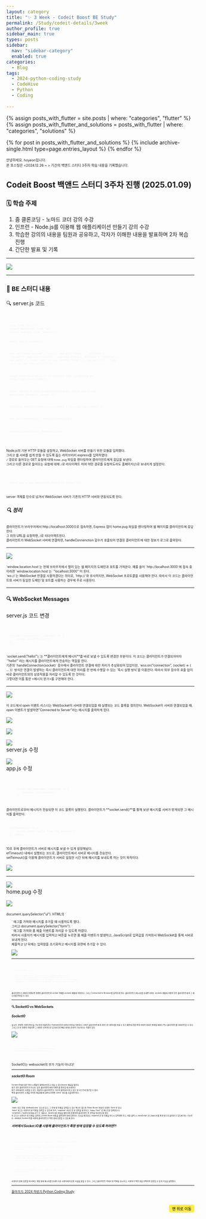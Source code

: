 ```yaml
---
layout: category
title: "✨ 3 Week - Codeit Boost BE Study"
permalink: /Study/codeit-details/3week
author_profile: true
sidebar_main: true
types: posts
sidebar:
  nav: "sidebar-category"
  enabled: true
categories:
  - Blog
tags:
  - 2024-python-coding-study
  - CodeHive
  - Python
  - Coding
    
---
```




{% assign posts_with_flutter = site.posts | where: "categories", "flutter" %}
{% assign posts_with_flutter_and_solutions = posts_with_flutter | where: "categories", "solutions" %}

{% for post in posts_with_flutter_and_solutions %}
  {% include archive-single.html type=page.entries_layout %}
{% endfor %}  



<span style="font-size:65%">안녕하세요. hoyeon입니다.<br>
본 포스팅은 <2024.12.26 ~ > 기간의 백엔드 스터디 3주차 학습 내용을 기록했습니다.</span>


## Codeit Boost 백앤드 스터디 3주차 진행 (2025.01.09)

### 🗓️ 학습 주제


1. 줌 클론코딩 - 노마드 코더 <Nomad Coders> 강의 수강<br>
2. 인프런 - Node.js를 이용해 웹 애플리케이션 만들기 강의 수강<br>
3. 학습한 강의의 내용을 팀원과 공유하고, 각자가 이해한 내용을 발표하며 2차 복습 진행<br>
4. 간단한 발표 및 기록<br>
 



---   



<img src="https://raw.githubusercontent.com/park-hoyeon/park-hoyeon.github.io/master/_pages/Study/images/BEweek3.png">



---
### 📝 BE 스터디 내용

🔍 server.js 코드

<link rel="stylesheet" href="https://cdnjs.cloudflare.com/ajax/libs/highlight.js/11.8.0/styles/atom-one-dark.min.css">
<script src="https://cdnjs.cloudflare.com/ajax/libs/highlight.js/11.8.0/highlight.min.js"></script>
<script>hljs.highlightAll();</script>

<div style="font-size:60%; padding:8px; border: 1px solid rgba(255, 255, 255, 0.2); border-radius:5px; background-color: rgba(255, 255, 255, 0.05); color: #f1f1f1; width: 100%; margin-left: 0; margin-right: 0; text-align: left; font-family: monospace;">
  <pre><code class="java">
http from "http";
import WebSocket from "ws";
import express from "express";

const app = express();

app.set("view engine", "pug");
app.set("views", __dirname + "/views");
app.use("/public", express.static(__dirname + "/public"));
app.get("/", (req, res) => res.render("home"));
app.get("/*", (req, res) => res.redirect("/"));

const handleListen = () => console.log('Listening on http://localhost:3000');

const server = http.createServer(app);
const wss = new WebSocket.Server({ server });

function handleConnenction(socket) {
    console.log(socket)
} 

wss.on("connection", handleConnenction)

server.listen(3000, handleListen);
  </code></pre>
</div>


<span style="font-size:60%">Node.js의 기본 HTTP 모듈을 설정하고, WebSocket 서버를 만들기 위한 모듈을 입력했다.<br> 그리고 웹 서버를 쉽게 만들 수 있도록 돕는 라이브러리 express를 입력하였다.<br>
`/` 경로로 들어오는 GET 요청에 대해 `home.pug` 파일을 렌더링하여 클라이언트에게 응답을 보낸다.<br> 그리고 다른 경로로 들어오는 요청에 대해 `/`로 리다이렉트 하여 어떤 경로를 요청하도라도 홈페이지(/)로 보내지게 설정한다.</span> <br> 


<link rel="stylesheet" href="https://cdnjs.cloudflare.com/ajax/libs/highlight.js/11.8.0/styles/atom-one-dark.min.css">
<script src="https://cdnjs.cloudflare.com/ajax/libs/highlight.js/11.8.0/highlight.min.js"></script>
<script>hljs.highlightAll();</script>

<div style="font-size:60%; padding:8px; border: 1px solid rgba(255, 255, 255, 0.2); border-radius:5px; background-color: rgba(255, 255, 255, 0.05); color: #f1f1f1; width: 100%; margin-left: 0; margin-right: 0; text-align: left; font-family: monospace;">
  <pre><code class="java">
const wss = new WebSocket.Server({ server });
  </code></pre>
</div>

<span style="font-size:60%">
server 객체를 인수로 넘겨서 WebSocket 서버가 기존의 HTTP 서버와 연동되도록 한다.<br>
</span> 

##### 🔍 정리

<span style="font-size:60%">
클라이언트가 브라우저에서 http://localhost:3000으로 접속하면, Express 앱이 home.pug 파일을 렌더링하여 웹 페이지를 클라이언트에 응답한다.<br> 그 외의 URL을 요청하면, /로 리다이렉트된다.<br>
클라이언트가 WebSocket 서버에 연결하면, handleConnenction 함수가 호출되어 연결된 클라이언트에 대한 정보가 로그로 출력된다.<br>  
</span> 

---


<img src="https://raw.githubusercontent.com/park-hoyeon/park-hoyeon.github.io/master/_pages/Study/images/image (20).png"> <br>

<span style="font-size:60%">
`window.location.host`는 현재 브라우저에서 열려 있는 웹 페이지의 도메인과 포트를 가져온다. 예를 들어 `http://localhost:3000`에 접속 중이라면 `window.location.host`는 `"localhost:3000"`이 된다.<br> `ws://`는 WebSocket 연결을 사용하겠다는 의미로, `http://`와 유사하지만, WebSocket 프로토콜을 사용해야 한다. 따라서 이 코드는 클라이언트와 서버가 동일한 도메인 및 포트를 사용하는 경우에 주로 사용된다.</span> <br>  



---

#### 🔍 WebSocket Messages

server.js 코드 변경 <br>

<link rel="stylesheet" href="https://cdnjs.cloudflare.com/ajax/libs/highlight.js/11.8.0/styles/atom-one-dark.min.css">
<script src="https://cdnjs.cloudflare.com/ajax/libs/highlight.js/11.8.0/highlight.min.js"></script>
<script>hljs.highlightAll();</script>

<div style="font-size:60%; padding:8px; border: 1px solid rgba(255, 255, 255, 0.2); border-radius:5px; background-color: rgba(255, 255, 255, 0.05); color: #f1f1f1; width: 100%; margin-left: 0; margin-right: 0; text-align: left; font-family: monospace;">
  <pre><code class="java">
wss.on("connection", (socket) => {
    socket.send("hello!");
})
  </code></pre>
</div>

<span style="font-size:60%">
`socket.send("hello!");`는 **클라이언트에게 메시지**를 바로 보낼 수 있도록 변경한 부분이다. 이 코드는 클라이언트가 연결되자마자 `"hello!"`라는 메시지를 클라이언트에게 전송하는 역할을 한다.<br>
기존의 `handleConnection(socket)` 함수에서 클라이언트 연결에 대한 처리가 추상화되어 있었지만, `wss.on("connection", (socket) => { ... })` 방식은 연결이 발생하는 즉시 클라이언트에 대한 처리를 한 번에 수행할 수 있는 '즉시 실행 방식'을 이용한다. 따라서 외부 함수의 호출 없이 바로 클라이언트와의 상호작용을 처리할 수 있도록 한 것이다.<br> 그렇다면 이를 통한 <메시지 받기>를 구현해야 한다.<br>  
</span> 

---
<img src="https://raw.githubusercontent.com/park-hoyeon/park-hoyeon.github.io/master/_pages/Study/images/image (21).png"> <br>

<span style="font-size:60%">
이 코드에서 open 이벤트 리스너는 WebSocket이 서버와 연결되었을 때 실행되는 코드 블록을 정의한다.
WebSocket이 서버와 연결되었을 때, open 이벤트가 발생하면"Connected to Server"라는 메시지를 출력하게 된다.<br>  
</span> 

<img src="https://raw.githubusercontent.com/park-hoyeon/park-hoyeon.github.io/master/_pages/Study/images/image (22).png"> <br>

<img src="https://raw.githubusercontent.com/park-hoyeon/park-hoyeon.github.io/master/_pages/Study/images/image (23).png"> <br>

<img src="https://raw.githubusercontent.com/park-hoyeon/park-hoyeon.github.io/master/_pages/Study/images/image (24).png"> <br>
server.js 수정 <br>


<img src="https://raw.githubusercontent.com/park-hoyeon/park-hoyeon.github.io/master/_pages/Study/images/image (25).png"> <br>
app.js 수정 <br>

<link rel="stylesheet" href="https://cdnjs.cloudflare.com/ajax/libs/highlight.js/11.8.0/styles/atom-one-dark.min.css">
<script src="https://cdnjs.cloudflare.com/ajax/libs/highlight.js/11.8.0/highlight.min.js"></script>
<script>hljs.highlightAll();</script>

<div style="font-size:60%; padding:8px; border: 1px solid rgba(255, 255, 255, 0.2); border-radius:5px; background-color: rgba(255, 255, 255, 0.05); color: #f1f1f1; width: 100%; margin-left: 0; margin-right: 0; text-align: left; font-family: monospace;">
  <pre><code class="java">
    socket.on("message", message => {
        console.log(message);
    })
  </code></pre>
</div>

<span style="font-size:60%">
클라이언트로부터 메시지가 전송되면 이 코드 블록이 실행된다. 
클라이언트가 **socket.send()**를 통해 보낸 메시지를 서버가 받게되면 그 메시지를 출력한다.<br>  
</span>

<link rel="stylesheet" href="https://cdnjs.cloudflare.com/ajax/libs/highlight.js/11.8.0/styles/atom-one-dark.min.css">
<script src="https://cdnjs.cloudflare.com/ajax/libs/highlight.js/11.8.0/highlight.min.js"></script>
<script>hljs.highlightAll();</script>

<div style="font-size:60%; padding:8px; border: 1px solid rgba(255, 255, 255, 0.2); border-radius:5px; background-color: rgba(255, 255, 255, 0.05); color: #f1f1f1; width: 100%; margin-left: 0; margin-right: 0; text-align: left; font-family: monospace;">
  <pre><code class="java">
setTimeout(() => {
    socket.send("hello from the Browser")
}, 10000)
  </code></pre>
</div>

<span style="font-size:60%">
10초 후에 클라이언트가 서버로 메시지를 보낼 수 있게 설정해놨다.<br>
etTimeout() 내에서 실행되는 코드로, 클라이언트에서 서버로 메시지를 전송한다.<br>setTeimout()을 이용해 클라이언트가 서버로 일정한 시간 뒤에 메시지를 보내도록 하는 것이 목적이다.<br>  
</span>


<img src="https://raw.githubusercontent.com/park-hoyeon/park-hoyeon.github.io/master/_pages/Study/images/ScreenRecorderProject18 (1).gif"> <br>


---

<img src="https://raw.githubusercontent.com/park-hoyeon/park-hoyeon.github.io/master/_pages/Study/images/image (26).png"> <br>
home.pug 수정

<img src="https://raw.githubusercontent.com/park-hoyeon/park-hoyeon.github.io/master/_pages/Study/images/image (27).png"> <br>

<span style="font-size:60%">
document.querySelector("ul"): HTML의 `<ul>` 태그를 가져와 메시지를 추가할 때 사용하도록 했다.<br>
그리고 document.querySelector("form"): `<form>` 태그를 가져와 폼 제출 이벤트를 처리할 수 있도록 하였다.<br>
따라서 사용자가 메시지를 입력하고 버튼을 누르면 폼 제출 이벤트가 발생하고, JavaScript로 입력값을 가져와서 WebSocket을 통해 서버로 보내게 된다.<br>
제출하고 난 뒤에는 입력창을 초기화하고 메시지를 화면에 추가할 수 있다.<br>  
</span>

<img src="https://raw.githubusercontent.com/park-hoyeon/park-hoyeon.github.io/master/_pages/Study/images/image (28).png"> <br>



---
<link rel="stylesheet" href="https://cdnjs.cloudflare.com/ajax/libs/highlight.js/11.8.0/styles/atom-one-dark.min.css">
<script src="https://cdnjs.cloudflare.com/ajax/libs/highlight.js/11.8.0/highlight.min.js"></script>
<script>hljs.highlightAll();</script>

<div style="font-size:60%; padding:8px; border: 1px solid rgba(255, 255, 255, 0.2); border-radius:5px; background-color: rgba(255, 255, 255, 0.05); color: #f1f1f1; width: 100%; margin-left: 0; margin-right: 0; text-align: left; font-family: monospace;">
  <pre><code class="java">
const sockets = [];

wss.on("connection", (sockets) => {
    sockets.push(socket);
    console.log("Connedcted to Browser")
    socket.on("colse", () => console.log("Disconnected from the Browser"));
    socket.on("message", (message) => {
        sockets.forEach(aSocket => aSocket.send(message));
    });
});
  </code></pre>
</div>

<span style="font-size:60%">
클라이언트가 서버와 연결되면 연결된 클라이언트의 socket 객체를 sockets 배열에 저장한다. 그리고 Connected to Browser를 출력하게 된다.
클라이언트가 메시지를 보내면 서버는 sockets 배열에 저장된 모든 클라이언트에게 그 메시지를 전송할 수 있다.<br>  
</span>

---
#### 🔍 SocketIO vs WebSockets

##### SocketIO

<span style="font-size:60%">
실시간, 양방향 기반의 통신을 가능하게 만들어주는 framework로 websocket을 이용한다. 
서버가 클라이언트에게 자동으로 데이터를 보낼 수 있기 때문에,이를 통해 서버의 상태가 변경될 때마다 즉시 클라이언트를 업데이트할 수 있다.그리고 한 번 연결이 이뤄지면 그 연결은 지속적으로 유지되므로 빠른 데이터 전송이 가능하다는 이점이 있다.<br>  
</span>

<img src="https://raw.githubusercontent.com/park-hoyeon/park-hoyeon.github.io/master/_pages/Study/images/image (29).png"> <br>

<link rel="stylesheet" href="https://cdnjs.cloudflare.com/ajax/libs/highlight.js/11.8.0/styles/atom-one-dark.min.css">
<script src="https://cdnjs.cloudflare.com/ajax/libs/highlight.js/11.8.0/highlight.min.js"></script>
<script>hljs.highlightAll();</script>

<div style="font-size:60%; padding:8px; border: 1px solid rgba(255, 255, 255, 0.2); border-radius:5px; background-color: rgba(255, 255, 255, 0.05); color: #f1f1f1; width: 100%; margin-left: 0; margin-right: 0; text-align: left; font-family: monospace;">
  <pre><code class="java">
const httpServer = http.createServer(app);
const wsServer = SocketIO(httpServer);
  </code></pre>
</div>

SocketIO는 websocket의 부가 기능이 아니다!

---
##### socketIO Room

<span style="font-size:60%">
Socket.IO에서 방은 여러 소켓들이 참여(join)하고 떠날 수 있는(leave) 채널을 말한다.<br> 방은 모든 클라이언트가 아니라, 일부 클라이언트에게 이벤트를 전송할 때 사용된다.<br> 방은 서버에서만 사용될 수 있는 개념이다.클라이언트는 자신이 참여(join)하고 있는 방 리스트에 접근할 수 없다.<br> 특정 클라이언트 소켓을 주어진 채널(룸)에 참여시키려면 `join()` 함수를 호출하면 된다.<br>  
</span>

<img src="https://raw.githubusercontent.com/park-hoyeon/park-hoyeon.github.io/master/_pages/Study/images/image (30).png"> <br>

<span style="font-size:60%">
`main` 태그 안에 `div#welcome` 요소가 있고, 그 안에 방 이름을 입력할 수 있는 텍스트 필드와 'Enter Room' 버튼이 포함된 `form`이 있다.<br>
`input` 태그는 사용자가 방 이름을 입력할 수 있도록 하rh, `required` 속성으로 빈 입력을 방지하고, `type="text"`로 텍스트만 입력받는다.<br>
`script(src="public/js/app.js")`는 `app.js` JavaScript 파일을 페이지에 연결하여 클라이언트 측 로직을 처리하도록 했다.<br>  </span>


<span style="font-size:60%">
이 코드는 사용자가 방 이름을 입력하고 Enter Room 버튼을 클릭하여 방에 입장하는 기능을 제공한다. required 로 방 이름을 반드시 입력해야 하고, 버튼 클릭 시 JavaScript 코드(app.js)를 통해 방으로 들어갈 수 있도록 하는 기능이다.
서버에서 Socket.IO를 사용해 클라이언트가 특정 방에 입장할 수 있도록 한다.<br>  
</span>

##### 서버에서 Socket.IO를 사용해 클라이언트가 특정 방에 입장할 수 있도록 하려면?!

<link rel="stylesheet" href="https://cdnjs.cloudflare.com/ajax/libs/highlight.js/11.8.0/styles/atom-one-dark.min.css">
<script src="https://cdnjs.cloudflare.com/ajax/libs/highlight.js/11.8.0/highlight.min.js"></script>
<script>hljs.highlightAll();</script>

<div style="font-size:60%; padding:8px; border: 1px solid rgba(255, 255, 255, 0.2); border-radius:5px; background-color: rgba(255, 255, 255, 0.05); color: #f1f1f1; width: 100%; margin-left: 0; margin-right: 0; text-align: left; font-family: monospace;">
  <pre><code class="java">
const io = require('socket.io')(server);  // 서버에 Socket.IO 연결

io.on('connection', (socket) => {
  console.log('A user connected');

  socket.on('joinRoom', (roomName) => {
    socket.join(roomName);  // 사용자가 지정한 방에 입장
    io.to(roomName).emit('message', `User has joined the room: ${roomName}`);  // 방에 메시지 전송
  });

  socket.on('disconnect', () => {
    console.log('A user disconnected');
  });
});
  </code></pre>
</div>

<span style="font-size:60%">
사용자가 방에 입장할 때 서버는 해당 방에 메시지를 보내어 다른 사용자에게 입장 사실을 알릴 수 있다. 그리고 클라이언트 측에서 방 목록을 표시하고, 사용자가 특정 방을 선택하여 입장할 수 있게 기능을 설정했다.<br>  
</span>



---




[돌아가기: 2024 하반기 Python Coding Study](https://park-hoyeon.github.io/Study/Codeit%20Boost%20BE%20Study/)  


<div style="text-align: right; margin-top: 30px;">
  <button onclick="scrollToTop()" style="
    padding: 10px 15x; 
    background-color: #FFEB46; 
    color: black; 
    border: 2px solid #FFEB46; 
    border-radius: 5px; 
    cursor: pointer; 
    font-size: 10px;">
    맨 위로 이동
  </button>
</div>

<script>
  // 맨 위로 이동하는 함수
  function scrollToTop() {
    window.scrollTo({ top: 0, behavior: 'smooth' });
  }
</script>

